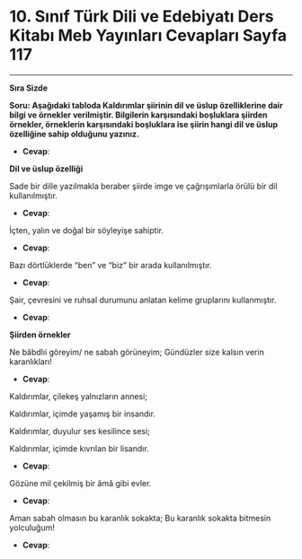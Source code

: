 # 10. Sınıf Türk Dili ve Edebiyatı Ders Kitabı Meb Yayınları Cevapları Sayfa 117

---

**Sıra Sizde**

**Soru: Aşağıdaki tabloda Kaldırımlar şiirinin dil ve üslup özelliklerine dair bilgi ve örnekler verilmiştir. Bilgilerin karşısındaki boşluklara şiirden örnekler, örneklerin karşısındaki boşluklara ise şiirin hangi dil ve üslup özelliğine sahip olduğunu yazınız.**

-   **Cevap**:

**Dil ve üslup özelliği**

Sade bir dille yazılmakla beraber şiirde imge ve çağrışımlarla örülü bir dil kullanılmıştır.

-   **Cevap**:

İçten, yalın ve doğal bir söyleyişe sahiptir.

-   **Cevap**:

Bazı dörtlüklerde “ben” ve “biz” bir arada kullanılmıştır.

-   **Cevap**:

Şair, çevresini ve ruhsal durumunu anlatan kelime gruplarını kullanmıştır.

-   **Cevap**:

**Şiirden örnekler**

Ne bâbdlıi göreyim/ ne sabah görüneyim; Gündüzler size kalsın verin karanlıkları!

-   **Cevap**:

Kaldırımlar, çilekeş yalnızların annesi;

 Kaldırımlar, içimde yaşamış bir insandır.

 Kaldırımlar, duyulur ses kesilince sesi;

 Kaldırımlar, içimde kıvrılan bir lisandır.

-   **Cevap**:

Gözüne mil çekilmiş bir âmâ gibi evler.

-   **Cevap**:

Aman sabah olmasın bu karanlık sokakta; Bu karanlık sokakta bitmesin yolculuğum!

-   **Cevap**: